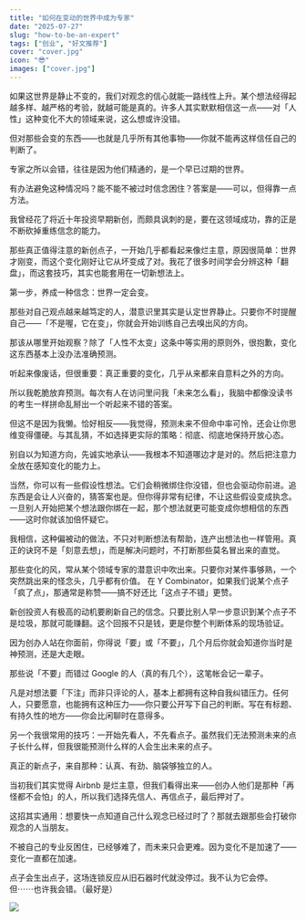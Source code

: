 ```yaml
---
title: "如何在变动的世界中成为专家"
date: "2025-07-27"
slug: "how-to-be-an-expert"
tags: ["创业", "好文推荐"]
cover: "cover.jpg"
icon: "😎"
images: ["cover.jpg"]
---
```

如果这世界是静止不变的，我们对观念的信心就能一路线性上升。某个想法经得起越多样、越严格的考验，就越可能是真的。许多人其实默默相信这一点——对「人性」这种变化不大的领域来说，这么想或许没错。



但对那些会变的东西——也就是几乎所有其他事物——你就不能再这样信任自己的判断了。



专家之所以会错，往往是因为他们精通的，是一个早已过期的世界。



有办法避免这种情况吗？能不能不被过时信念困住？答案是——可以，但得靠一点方法。



我曾经花了将近十年投资早期新创，而颇具讽刺的是，要在这领域成功，靠的正是不断砍掉重练信念的能力。



那些真正值得注意的新创点子，一开始几乎都看起来像烂主意，原因很简单：世界才刚变，而这个变化刚好让它从坏变成了对。我花了很多时间学会分辨这种「翻盘」，而这套技巧，其实也能套用在一切新想法上。



第一步，养成一种信念：世界一定会变。



那些对自己观点越来越笃定的人，潜意识里其实是认定世界静止。只要你不时提醒自己——「不是喔，它在变」，你就会开始训练自己去嗅出风的方向。



那该从哪里开始观察？除了「人性不太变」这条中等实用的原则外，很抱歉，变化这东西基本上没办法准确预测。



听起来像废话，但很重要：真正重要的变化，几乎从来都来自意料之外的方向。



所以我乾脆放弃预测。每次有人在访问里问我「未来怎么看」，我脑中都像没读书的考生一样拼命乱掰出一个听起来不错的答案。



但这不是因为我懒。恰好相反——我觉得，预测未来不但命中率可怜，还会让你思维变得僵硬。与其乱猜，不如选择更实际的策略：彻底、彻底地保持开放心态。



别自以为知道方向，先诚实地承认——我根本不知道哪边才是对的。然后把注意力全放在感知变化的能力上。



当然，你可以有一些假设性想法。它们会稍微绑住你没错，但也会驱动你前进。追东西是会让人兴奋的，猜答案也是。但你得非常有纪律，不让这些假设变成执念。
一旦别人开始把某个想法跟你绑在一起，那个想法就更可能变成你想相信的东西——这时你就该加倍怀疑它。



我相信，这种偏被动的做法，不只对判断想法有帮助，连产出想法也一样管用。真正的诀窍不是「刻意去想」，而是解决问题时，不打断那些莫名冒出来的直觉。



那些变化的风，常从某个领域专家的潜意识中吹出来。只要你对某件事够熟，一个突然跳出来的怪念头，几乎都有价值。
在 Y Combinator，如果我们说某个点子「疯了点」，那通常是称赞——搞不好还比「这点子不错」更赞。



新创投资人有极高的动机要刷新自己的信念。只要比别人早一步意识到某个点子不是垃圾，那就可能赚翻。这个回报不只是钱，更是你整个判断体系的现场验证。



因为创办人站在你面前，你得说「要」或「不要」，几个月后你就会知道你当时是神预测，还是大走眼。



那些说「不要」而错过 Google 的人（真的有几个），这笔帐会记一辈子。



凡是对想法要「下注」而非只评论的人，基本上都拥有这种自我纠错压力。任何人，只要愿意，也能拥有这种压力——你只要公开写下自己的判断。写在有标题、有持久性的地方——你会比闲聊时在意得多。



另一个我很常用的技巧：一开始先看人，不先看点子。虽然我们无法预测未来的点子长什么样，但我很能预测什么样的人会生出未来的点子。



真正的新点子，来自那种：认真、有劲、脑袋够独立的人。



当初我们其实觉得 Airbnb 是烂主意，但我们看得出来——创办人他们是那种「再怪都不会怕」的人，所以我们选择先信人、再信点子，最后押对了。



这招其实通用：想要快一点知道自己什么观念已经过时了？那就去跟那些会打破你观念的人当朋友。



不被自己的专业反困住，已经够难了，而未来只会更难。因为变化不是加速了——变化一直都在加速。



点子会生出点子，这场连锁反应从旧石器时代就没停过。我不认为它会停。
但⋯⋯也许我会错。（最好是）




![](https://prod-files-secure.s3.us-west-2.amazonaws.com/112d0858-5090-4d34-a606-b75eb8d65fd2/46476355-9cf3-4e99-9b7a-3531bc426380/1000202064.png?X-Amz-Algorithm=AWS4-HMAC-SHA256&X-Amz-Content-Sha256=UNSIGNED-PAYLOAD&X-Amz-Credential=ASIAZI2LB466WPQQHTED%2F20251001%2Fus-west-2%2Fs3%2Faws4_request&X-Amz-Date=20251001T184338Z&X-Amz-Expires=3600&X-Amz-Security-Token=IQoJb3JpZ2luX2VjEIL%2F%2F%2F%2F%2F%2F%2F%2F%2F%2FwEaCXVzLXdlc3QtMiJHMEUCIQDUTdZC0rtUyBs9xwZVV4F%2BSAuh4mjHkmqqa9eWCRLbpAIgOkSe3OLgoKgUsq%2BClGoWV3j%2F90ycTUTIJkFqhQeo2V8q%2FwMIGxAAGgw2Mzc0MjMxODM4MDUiDGaZfjlX9j2cqANpLyrcA8T9UJxFJ2gX8iGIBzPyMlEQWyL7uHWpzvnPl42lZsLF4umrnt%2B1AcIZF72qnG9JPH6CGEwVUVIIJ3rD%2B2%2FLmraRTouVAYRvK1xJVWGvg57c04gMbJcYxs8FVQkDpyZ0zKaY4KhmOCA7s7q3gABYug5vIeFZ25SF%2FHSBKIryOtFqAI0%2FhatDS%2FpuIMOH74kyodk9hpndZlKgiQu4UbRg197K8S6jN%2B2x5LJ2KATZ7OiPh%2BV3Ki58%2BOIS1F36noUqIESOy3bZUVzUIxkZviiWPUbzamYg%2BdQ7w21ChAkkQbmB46tsmil6wXqcaezfxCDDR77U6jK0T7xNH3Ac33WMFoJmybQoYnpwTSMYAV6OcoijjZ8LM4MiPFToRnYOj%2FN63V9eUqjGAUZXEDA0xIUMpwFvMIkD5VK%2BBapjd7JEsaza7YzafV1%2FA3OOvP6j5EdHJf3ofSMSRsjBU21CZmWJulc52MeBX0DfFoShZq%2FnykV88%2FLgZAUCwLfUyGVocsdQf%2FQBlspfqqGy%2ByLEQsGILE3qpQIQZKfWFnanjuopt4M0xUnyZKaClnfCCaziQgMQmBz5i3%2FBeYiqEd4NLTsYd%2Fa991FTrY7Ai9RpGKY%2BdhYQWOTwJ4PyNFoTwsa5MMzQ9cYGOqUBXuvObBOiPCBA%2F5O4%2Ba3xl2Z1EQyRSj58MzoMhAlEC2Fc0awGMprYtVscNbCa%2BAtlnXHf8l%2Fk%2F%2FtQ8w%2FXCQwTOXvYlHMpptMHUWSr9vXXwicK5FOcztTCFqwumY1sD5OqZ3aSx4Mqw9fzCLTTjf1qXUUOmaWzi02zj%2FGyn3iyRHfUWydNZywjZ5cRRIFtjbCEVDQzZSSThptM8QUkys4N%2BRPsvSrH&X-Amz-Signature=4027eec5db939922e96048d88f573f5a19650a5cecac087b2435a0bc8f03f0bb&X-Amz-SignedHeaders=host&x-amz-checksum-mode=ENABLED&x-id=GetObject)

